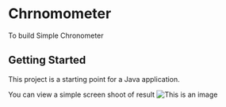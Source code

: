 # Chrnomometer

To build Simple Chronometer

## Getting Started

This project is a starting point for a Java application.

You can view a simple screen shoot of result
![This is an image](public/app.png)